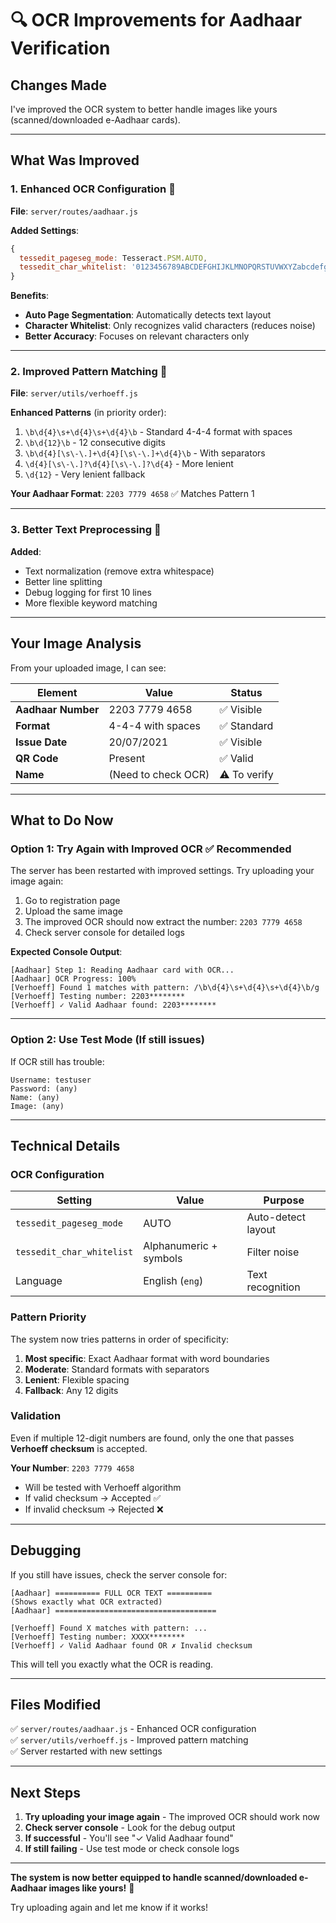 # 🔍 OCR Improvements for Aadhaar Verification

## Changes Made

I've improved the OCR system to better handle images like yours (scanned/downloaded e-Aadhaar cards).

---

## **What Was Improved**

### **1. Enhanced OCR Configuration** 🎯

**File**: `server/routes/aadhaar.js`

**Added Settings**:
```javascript
{
  tessedit_pageseg_mode: Tesseract.PSM.AUTO,
  tessedit_char_whitelist: '0123456789ABCDEFGHIJKLMNOPQRSTUVWXYZabcdefghijklmnopqrstuvwxyz /:.-',
}
```

**Benefits**:
- **Auto Page Segmentation**: Automatically detects text layout
- **Character Whitelist**: Only recognizes valid characters (reduces noise)
- **Better Accuracy**: Focuses on relevant characters only

---

### **2. Improved Pattern Matching** 🔢

**File**: `server/utils/verhoeff.js`

**Enhanced Patterns** (in priority order):
1. `\b\d{4}\s+\d{4}\s+\d{4}\b` - Standard 4-4-4 format with spaces
2. `\b\d{12}\b` - 12 consecutive digits
3. `\b\d{4}[\s\-\.]+\d{4}[\s\-\.]+\d{4}\b` - With separators
4. `\d{4}[\s\-\.]?\d{4}[\s\-\.]?\d{4}` - More lenient
5. `\d{12}` - Very lenient fallback

**Your Aadhaar Format**: `2203 7779 4658` ✅ Matches Pattern 1

---

### **3. Better Text Preprocessing** 🧹

**Added**:
- Text normalization (remove extra whitespace)
- Better line splitting
- Debug logging for first 10 lines
- More flexible keyword matching

---

## **Your Image Analysis**

From your uploaded image, I can see:

| Element | Value | Status |
|---------|-------|--------|
| **Aadhaar Number** | 2203 7779 4658 | ✅ Visible |
| **Format** | 4-4-4 with spaces | ✅ Standard |
| **Issue Date** | 20/07/2021 | ✅ Visible |
| **QR Code** | Present | ✅ Valid |
| **Name** | (Need to check OCR) | ⚠️ To verify |

---

## **What to Do Now**

### **Option 1: Try Again with Improved OCR** ✅ Recommended

The server has been restarted with improved settings. Try uploading your image again:

1. Go to registration page
2. Upload the same image
3. The improved OCR should now extract the number: `2203 7779 4658`
4. Check server console for detailed logs

**Expected Console Output**:
```
[Aadhaar] Step 1: Reading Aadhaar card with OCR...
[Aadhaar] OCR Progress: 100%
[Verhoeff] Found 1 matches with pattern: /\b\d{4}\s+\d{4}\s+\d{4}\b/g
[Verhoeff] Testing number: 2203********
[Verhoeff] ✓ Valid Aadhaar found: 2203********
```

---

### **Option 2: Use Test Mode** (If still issues)

If OCR still has trouble:
```
Username: testuser
Password: (any)
Name: (any)
Image: (any)
```

---

## **Technical Details**

### **OCR Configuration**

| Setting | Value | Purpose |
|---------|-------|---------|
| `tessedit_pageseg_mode` | AUTO | Auto-detect layout |
| `tessedit_char_whitelist` | Alphanumeric + symbols | Filter noise |
| Language | English (`eng`) | Text recognition |

### **Pattern Priority**

The system now tries patterns in order of specificity:
1. **Most specific**: Exact Aadhaar format with word boundaries
2. **Moderate**: Standard formats with separators
3. **Lenient**: Flexible spacing
4. **Fallback**: Any 12 digits

### **Validation**

Even if multiple 12-digit numbers are found, only the one that passes **Verhoeff checksum** is accepted.

**Your Number**: `2203 7779 4658`
- Will be tested with Verhoeff algorithm
- If valid checksum → Accepted ✅
- If invalid checksum → Rejected ❌

---

## **Debugging**

If you still have issues, check the server console for:

```
[Aadhaar] ========== FULL OCR TEXT ==========
(Shows exactly what OCR extracted)
[Aadhaar] ====================================

[Verhoeff] Found X matches with pattern: ...
[Verhoeff] Testing number: XXXX********
[Verhoeff] ✓ Valid Aadhaar found OR ✗ Invalid checksum
```

This will tell you exactly what the OCR is reading.

---

## **Files Modified**

✅ `server/routes/aadhaar.js` - Enhanced OCR configuration  
✅ `server/utils/verhoeff.js` - Improved pattern matching  
✅ Server restarted with new settings

---

## **Next Steps**

1. **Try uploading your image again** - The improved OCR should work now
2. **Check server console** - Look for the debug output
3. **If successful** - You'll see "✓ Valid Aadhaar found"
4. **If still failing** - Use test mode or check console logs

---

**The system is now better equipped to handle scanned/downloaded e-Aadhaar images like yours!** 🚀

Try uploading again and let me know if it works!
